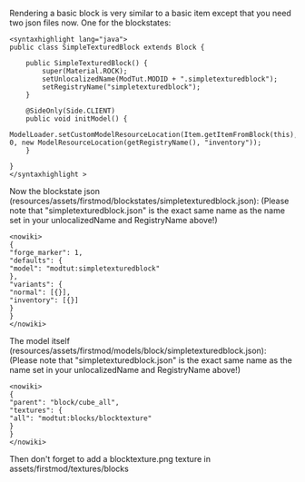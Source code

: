 Rendering a basic block is very similar to a basic item except that you need two json files now. One for the blockstates:
```
<syntaxhighlight lang="java">
public class SimpleTexturedBlock extends Block {

    public SimpleTexturedBlock() {
        super(Material.ROCK);
        setUnlocalizedName(ModTut.MODID + ".simpletexturedblock");
        setRegistryName("simpletexturedblock");
    }

    @SideOnly(Side.CLIENT)
    public void initModel() {
        ModelLoader.setCustomModelResourceLocation(Item.getItemFromBlock(this), 0, new ModelResourceLocation(getRegistryName(), "inventory"));
    }

}
</syntaxhighlight >
```
Now the blockstate json (resources/assets/firstmod/blockstates/simpletexturedblock.json):
(Please note that "simpletexturedblock.json" is the exact same name as the name set in your unlocalizedName and RegistryName above!)
```
<nowiki>
{
"forge_marker": 1,
"defaults": {
"model": "modtut:simpletexturedblock"
},
"variants": {
"normal": [{}],
"inventory": [{}]
}
}
</nowiki>
```
The model itself (resources/assets/firstmod/models/block/simpletexturedblock.json):
(Please note that "simpletexturedblock.json" is the exact same name as the name set in your unlocalizedName and RegistryName above!)
```
<nowiki>
{
"parent": "block/cube_all",
"textures": {
"all": "modtut:blocks/blocktexture"
}
}
</nowiki>
```
Then don't forget to add a blocktexture.png texture in assets/firstmod/textures/blocks
